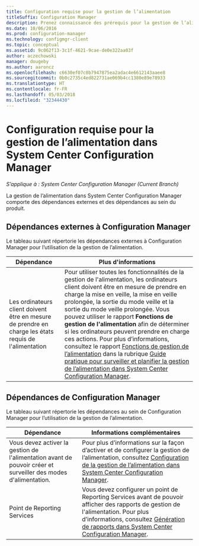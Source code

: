 ```yaml
---
title: Configuration requise pour la gestion de l’alimentation
titleSuffix: Configuration Manager
description: Prenez connaissance des prérequis pour la gestion de l’alimentation dans System Center Configuration Manager.
ms.date: 10/06/2016
ms.prod: configuration-manager
ms.technology: configmgr-client
ms.topic: conceptual
ms.assetid: 9c062f13-3c1f-4621-9cae-de0e322aa03f
author: aczechowski
manager: dougeby
ms.author: aaroncz
ms.openlocfilehash: c6630ef07c0b7947875ea2adac4e6612143aaee8
ms.sourcegitcommit: 0b0c2735c4ed822731ae069b4cc1380e89e78933
ms.translationtype: HT
ms.contentlocale: fr-FR
ms.lasthandoff: 05/03/2018
ms.locfileid: "32344430"
---
```

# <a name="prerequisites-for-power-management-in-system-center-configuration-manager"></a>Configuration requise pour la gestion de l’alimentation dans System Center Configuration Manager

*S’applique à : System Center Configuration Manager (Current Branch)*

La gestion de l’alimentation dans System Center Configuration Manager comporte des dépendances externes et des dépendances au sein du produit.  

## <a name="dependencies-external-to-configuration-manager"></a>Dépendances externes à Configuration Manager  
 Le tableau suivant répertorie les dépendances externes à Configuration Manager pour l’utilisation de la gestion de l’alimentation.  

|Dépendance|Plus d'informations|  
|----------------|----------------------|  
|Les ordinateurs client doivent être en mesure de prendre en charge les états requis de l'alimentation|Pour utiliser toutes les fonctionnalités de la gestion de l'alimentation, les ordinateurs client doivent être en mesure de prendre en charge la mise en veille, la mise en veille prolongée, la sortie du mode veille et la sortie du mode veille prolongée. Vous pouvez utiliser le rapport **Fonctions de gestion de l'alimentation** afin de déterminer si les ordinateurs peuvent prendre en charge ces actions. Pour plus d’informations, consultez le rapport [Fonctions de gestion de l’alimentation](../../../../core/clients/manage/power/monitor-and-plan-for-power-management.md#BKMK_Capabilites) dans la rubrique [Guide pratique pour surveiller et planifier la gestion de l’alimentation dans System Center Configuration Manager](../../../../core/clients/manage/power/monitor-and-plan-for-power-management.md).|  

## <a name="configuration-manager-dependencies"></a>Dépendances de Configuration Manager  
 Le tableau suivant répertorie les dépendances au sein de Configuration Manager pour l’utilisation de la gestion de l’alimentation.  

|Dépendance|Informations complémentaires|  
|----------------|----------------------|  
|Vous devez activer la gestion de l'alimentation avant de pouvoir créer et surveiller des modes d'alimentation.|Pour plus d’informations sur la façon d’activer et de configurer la gestion de l’alimentation, consultez [Configuration de la gestion de l’alimentation dans System Center Configuration Manager](../../../../core/clients/manage/power/configuring-power-management.md).|  
|Point de Reporting Services|Vous devez configurer un point de Reporting Services avant de pouvoir afficher des rapports de gestion de l'alimentation. Pour plus d’informations, consultez [Génération de rapports dans System Center Configuration Manager](../../../../core/servers/manage/reporting.md).|  
